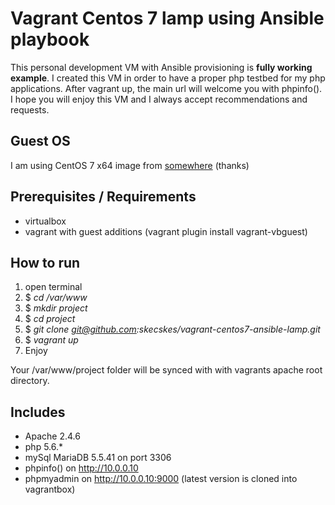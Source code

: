 Vagrant Centos 7 lamp using Ansible playbook
=========================================

This personal development VM with Ansible provisioning is **fully working example**. I created this VM in order to have a proper php testbed for my php applications. After vagrant up, the main url will welcome you with phpinfo(). I hope you will enjoy this VM and I always accept recommendations and requests.

## Guest OS

I am using CentOS 7 x64 image from [somewhere](https://f0fff3908f081cb6461b407be80daf97f07ac418.googledrive.com/host/0BwtuV7VyVTSkUG1PM3pCeDJ4dVE/centos7.box) (thanks)

## Prerequisites / Requirements

- virtualbox
- vagrant with guest additions (vagrant plugin install vagrant-vbguest)

## How to run

1. open terminal
2. $ *cd /var/www*
3. $ *mkdir project*
4. $ *cd project*
5. $ *git clone git@github.com:skecskes/vagrant-centos7-ansible-lamp.git*
6. $ *vagrant up*
7. Enjoy

Your /var/www/project folder will be synced with with vagrants apache root directory.

## Includes

- Apache 2.4.6
- php 5.6.*
- mySql MariaDB 5.5.41 on port 3306
- phpinfo() on http://10.0.0.10
- phpmyadmin on http://10.0.0.10:9000 (latest version is cloned into vagrantbox)
